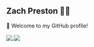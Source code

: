 ## Zach Preston 👨‍💻

🎉 Welcome to my GitHub profile!

<a href="https://github.com/zpreston123">
  <img align="center" src="https://github-readme-stats.vercel.app/api?username=zpreston123&show_icons=true&bg_color=24273a&text_color=cad3f5&icon_color=c6a0f6&title_color=8bd5ca"/>
</a>

<a href="https://github.com/zpreston123">
  <img align="center" src="https://streak-stats.demolab.com?user=zpreston123&theme=catppuccin-macchiato"/>
</a>
